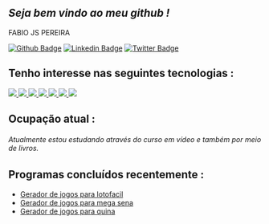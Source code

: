 ## *Seja bem vindo ao meu github !* 
FABIO JS PEREIRA 

[![Github Badge](https://img.shields.io/badge/-Github-000?style=flat-square&logo=Github&logoColor=white&link=https://github.com/fabiojspereira)](https://github.com/fabiojspereira)
[![Linkedin Badge](https://img.shields.io/badge/-LinkedIn-blue?style=flat-square&logo=Linkedin&logoColor=white&link=https://www.linkedin.com/in/fábiojspereira/)](https://www.linkedin.com/in/fábiojspereira/)
[![Twitter Badge](https://img.shields.io/badge/-Twitter-1ca0f1?style=flat-square&labelColor=1ca0f1&logo=twitter&logoColor=white&link=https://twitter.com/fabiojspereira)](https://twitter.com/fabiojspereira)

## Tenho interesse nas seguintes tecnologias :
<div>
    <a href="https://github.com/fabiojspereira">
        <img src="https://img.shields.io/badge/python-3670A0?style=for-the-badge&logo=python&logoColor=ffdd54"/>
        <img src="https://img.shields.io/badge/html5-%23E34F26.svg?style=for-the-badge&logo=html5&logoColor=white"/>
        <img src="https://img.shields.io/badge/css3-%231572B6.svg?style=for-the-badge&logo=css3&logoColor=white"/>
        <img src="https://img.shields.io/badge/git-%23F05033.svg?style=for-the-badge&logo=git&logoColor=white"/>
        <img src="https://img.shields.io/badge/github-%23121011.svg?style=for-the-badge&logo=github&logoColor=white"/>
        <img src="https://img.shields.io/badge/Windows-0078D6?style=for-the-badge&logo=windows&logoColor=white"/>
        <img src="https://img.shields.io/badge/Linux-FCC624?style=for-the-badge&logo=linux&logoColor=black"/>
    </a>      
</div>

## Ocupação atual :
###### Atualmente estou estudando através do curso em vídeo e também por meio de livros.
## Programas concluídos recentemente :
- [Gerador de jogos para lotofacil](https://github.com/fabiojspereira/Programas/blob/555ca261ca6877771ede7005a295268a16506557/Gerador_Lotof%C3%A1cil.py)
- [Gerador de jogos para mega sena](https://github.com/fabiojspereira/Programas/blob/d81d35b51ea94c9ae158dc95be6ad77880571168/Gerador_Mega_Sena.py)
- [Gerador de jogos para quina](https://github.com/fabiojspereira/Programas/blob/d81d35b51ea94c9ae158dc95be6ad77880571168/Gerador_Quina.py)



